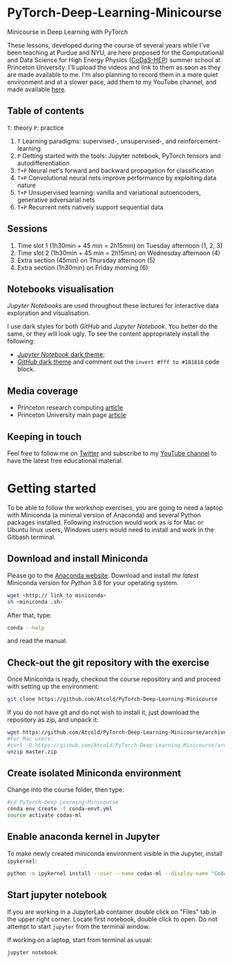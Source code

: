# PyTorch-Deep-Learning-Minicourse
Minicourse in Deep Learning with PyTorch

These lessons, developed during the course of several years while I've been teaching at Purdue and NYU, are here proposed for the Computational and Data Science for High Energy Physics ([CoDaS-HEP](http://codas-hep.org/)) summer school at Princeton University.
I'll upload the videos and link to them as soon as they are made available to me.
I'm also planning to record them in a more quiet environment and at a slower pace, add them to my YouTube channel, and made available [here](https://github.com/Atcold/pytorch-Video-Tutorials).

## Table of contents
`T`: theory
`P`: practice

 1. `T` Learning paradigms: supervised-, unsupervised-, and reinforcement-learning
 2. `P` Getting started with the tools: Jupyter notebook, PyTorch tensors and autodifferentiation
 3. `T+P` Neural net's forward and backward propagation for classification
 4. `T+P` Convolutional neural nets improve performance by exploiting data nature
 5. `T+P` Unsupervised learning: vanilla and variational autoencoders, generative adversarial nets
 6. `T+P` Recurrent nets natively support sequential data

## Sessions
 1. Time slot 1 (1h30min + 45 min = 2h15min) on Tuesday afternoon (1, 2, 3)
 2. Time slot 2 (1h30min + 45 min = 2h15min) on Wednesday afternoon (4)
 3. Extra section (45min) on Thursday afternoon (5)
 4. Extra section (1h30min) on Friday morning (6)

## Notebooks visualisation
*Jupyter Notebooks* are used throughout these lectures for interactive data exploration and visualisation.

I use dark styles for both *GitHub* and *Jupyter Notebook*.
You better do the same, or they will look ugly.
To see the content appropriately install the following:

 - [*Jupyter Notebook* dark theme](https://userstyles.org/styles/153443/jupyter-notebook-dark);
 - [*GitHub* dark theme](https://userstyles.org/styles/37035/github-dark) and comment out the `invert #fff to #181818` code block.
 
## Media coverage
 - Princeton research computing [article](https://researchcomputing.princeton.edu/news/princetons-codas-hep-summer-school-young-physicists-gain-edge-computational-skills)
 - Princeton University main page [article](https://www.princeton.edu/news/2018/07/27/princeton-summer-program-graduate-student-physicists-gain-computational-skills)

## Keeping in touch
Feel free to follow me on [Twitter](https://twitter.com/AlfredoCanziani) and subscribe to my [YouTube channel](https://www.youtube.com/user/Atcold/) to have the latest free educational material.

# Getting started
To be able to follow the workshop exercises, you are going to need a laptop with Miniconda (a minimal version of Anaconda) and several Python packages installed.
Following instruction would work as is for Mac or Ubuntu linux users, Windows users would need to install and work in the Gitbash terminal.

## Download and install Miniconda
Please go to the [Anaconda website](https://conda.io/miniconda.html).
Download and install *the latest* Miniconda version for *Python* 3.6 for your operating system. 

```bash
wget <http:// link to miniconda>
sh <miniconda .sh>
```

After that, type:

```bash
conda --help
```

and read the manual.

## Check-out the git repository with the exercise 
Once Miniconda is ready, checkout the course repository and and proceed with setting up the environment:

```bash
git clone https://github.com/Atcold/PyTorch-Deep-Learning-Minicourse 
```

If you do not have git and do not wish to install it, just download the repository as zip, and unpack it:

```bash
wget https://github.com/Atcold/PyTorch-Deep-Learning-Minicourse/archive/master.zip 
#For Mac users:
#curl -O https://github.com/Atcold/PyTorch-Deep-Learning-Minicourse/archive/master.zip 
unzip master.zip
```

## Create isolated Miniconda environment
Change into the course folder, then type:

```bash
#cd PyTorch-Deep-Learning-Minicourse 
conda env create -f conda-envt.yml
source activate codas-ml
```

## Enable anaconda kernel in Jupyter
To make newly created miniconda environment visible in the Jupyter, install `ipykernel`:

```bash
python -m ipykernel install --user --name codas-ml --display-name "Codas ML"
```

## Start jupyter notebook
If you are working in a JupyterLab container double click on "Files" tab in the upper right corner.
Locate first notebook, double click to open.
Do not attempt to start `jupyter` from the terminal window.

If working on a laptop, start from terminal as usual:

```bash
jupyter notebook
```
